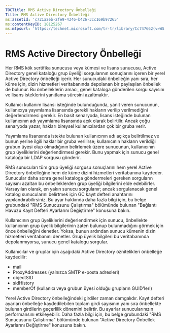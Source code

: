 ```yaml
---
TOCTitle: RMS Active Directory Önbelleği
Title: RMS Active Directory Önbelleği
ms:assetid: 'c721a2eb-2fe9-4346-b426-3cc169b97265'
ms:contentKeyID: 18125267
ms:mtpsurl: 'https://technet.microsoft.com/tr-tr/library/Cc747662(v=WS.10)'
---
```


RMS Active Directory Önbelleği
==============================

Her RMS kök sertifika sunucusu veya kümesi ve lisans sunucusu, Active Directory genel kataloğu grup üyeliği sorgularının sonuçlarını içeren bir yerel Active Directory önbelleği içerir. Her sunucudaki önbelleğin yanı sıra, her küme için, dizin hizmetleri veritabanında depolanan bir paylaşılan önbellek de bulunur. Bu önbelleklerin amacı, genel kataloga gönderilen sorgu sayısını ve lisans isteklerini yanıtlama süresini azaltmaktır.

Kullanıcı kullanım lisansı isteğinde bulunduğunda, yanıt veren sunucunun, kullanıcıya yayımlama lisansında gerekli hakların verilip verilmediğini değerlendirmesi gerekir. En basit senaryoda, lisans isteğinde bulunan kullanıcının adı yayımlama lisansında açık olarak belirtilir. Ancak çoğu senaryoda yazar, hakları bireysel kullanıcılardan çok bir gruba verir.

Yayımlama lisansında istekte bulunan kullanıcının adı açıkça belirtilmez ve bunun yerine ilgili haklar bir gruba verilirse; kullanıcının hakların verildiği grubun üyesi olup olmadığının belirlemek üzere sunucunun, kullanıcının grup üyeliklerini değerlendirmesi gerekir. Bunu yapmak için sunucu genel kataloğa bir LDAP sorgusu gönderir.

RMS sunucuları tüm grup üyeliği sorgusu sonuçlarını hem yerel Active Directory önbelleğine hem de küme dizini hizmetleri veritabanına kaydeder. Sunucular daha sonra genel kataloga göndermeleri gereken sorguların sayısını azaltan bu önbelleklerden grup üyeliği bilgilerini elde edebilirler. Varsayılan olarak, en yakın sunucu sorgulanır; ancak sorgulanacak genel katalog sunucularını belirtmek için GC kayıt defteri anahtarını yapılandırabilirsiniz. Bu ayar hakkında daha fazla bilgi için, bu belge grubundaki "RMS Sunucusunu Çalıştırma" bölümünde bulunan "Bağlantı Havuzu Kayıt Defteri Ayarlarını Değiştirme" konusuna bakın.

Kullanıcının grup üyeliklerini değerlendirmek için sunucu, önbellekte kullanıcının grup üyelik bilgilerinin zaten bulunup bulunmadığını görmek için önce önbelleğini denetler. Yoksa, bunun ardından sunucu kümenin dizin hizmetleri veritabanını denetler. Grup üyelik bilgileri bu veritabanında depolanmıyorsa, sunucu genel katalogu sorgular.

Kullanıcılar ve gruplar için aşağıdaki Active Directory öznitelikleri önbelleğe kaydedilir:

-   mail
-   ProxyAddresses (yalnızca SMTP e-posta adresleri)
-   objectSID
-   sidHistory
-   memberOf (kullanıcı veya grubun üyesi olduğu grupların GUID'leri)

Yerel Active Directory önbelleğindeki girdiler zaman damgalıdır. Kayıt defteri ayarları önbelleğe kaydedilebilen toplam girdi sayısının yanı sıra önbellekte bulunan girdilerin geçerlilik dönemini belirtir. Bu ayarlar sunucularınızın performansını etkileyebilir. Daha fazla bilgi için, bu belge grubundaki "RMS Sunucusunu Çalıştırma" bölümünde bulunan "Active Directory Önbellek Ayarlarını Değiştirme" konusuna bakın.
